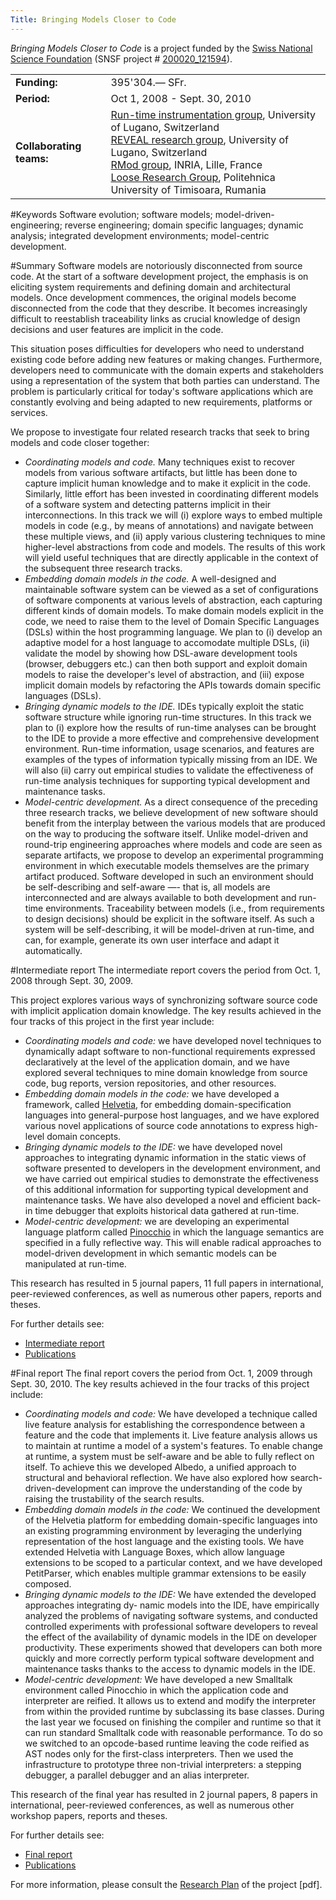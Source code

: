 ```yaml
---
Title: Bringing Models Closer to Code
---
```


*Bringing Models Closer to Code* is a project funded by the [Swiss National Science Foundation](http://www.snf.ch/) (SNSF project # [200020_121594](http://p3.snf.ch/Project-121594)).

| | |
|---|---|
|<strong>Funding:</strong>|395'304.&#8212; SFr.
|<strong>Period:</strong>|Oct 1, 2008 - Sept. 30, 2010
|<strong>Collaborating teams:</strong>|[Run-time instrumentation group](http://www.inf.usi.ch/projects/ferrari/FERRARI.html), University of Lugano, Switzerland <br/> [REVEAL research group](http://www.inf.unisi.ch/faculty/lanza/), University of Lugano, Switzerland<br/>[RMod group](http://rmod.lille.inria.fr/), INRIA, Lille, France<br/> [Loose Research Group](http://loose.upt.ro/), Politehnica University of Timisoara, Rumania
 
#Keywords
Software evolution; software models; model-driven-engineering; reverse engineering; domain specific languages; dynamic analysis; integrated development environments; model-centric development. 

#Summary
Software models are notoriously disconnected from source code. At the start of a software development project, the emphasis is on eliciting system requirements and defining domain and architectural models. Once development commences, the original models become disconnected from the code that they describe. It becomes increasingly difficult to reestablish traceability links as crucial knowledge of design decisions and user features are implicit in the code.

This situation poses difficulties for developers who need to understand existing code before adding new features or making changes. Furthermore, developers need to communicate with the domain experts and stakeholders using a representation of the system that both parties can understand. The problem is particularly critical for today's software applications which are constantly evolving and being adapted to new requirements, platforms or services.

We propose to investigate four related research tracks that seek to bring models and code closer together:

- *Coordinating models and code.* Many techniques exist to recover models from various software artifacts, but little has been done to capture implicit human knowledge and to make it explicit in the code. Similarly, little effort has been invested in coordinating different models of a software system and detecting patterns implicit in their interconnections. In this track we will (i) explore ways to embed multiple models in code (e.g., by means of annotations) and navigate between these multiple views, and (ii) apply various clustering techniques to mine higher-level abstractions from code and models. The results of this work will yield useful techniques that are directly applicable in the context of the subsequent three research tracks.
- *Embedding domain models in the code.* A well-designed and maintainable software system can be viewed as a set of configurations of software components at various levels of abstraction, each capturing different kinds of domain models. To make domain models explicit in the code, we need to raise them to the level of Domain Specific Languages (DSLs) within the host programming language. We plan to (i) develop an adaptive model for a host language to accomodate multiple DSLs, (ii) validate the model by showing how DSL-aware development tools (browser, debuggers etc.) can then both support and exploit domain models to raise the developer's level of abstraction, and (iii) expose implicit domain models by refactoring the APIs towards domain specific languages (DSLs).
- *Bringing dynamic models to the IDE.* IDEs typically exploit the static software structure while ignoring run-time structures. In this track we plan to (i) explore how the results of run-time analyses can be brought to the IDE to provide a more effective and comprehensive development environment. Run-time information, usage scenarios, and features are examples of the types of information typically missing from an IDE. We will also (ii) carry out empirical studies to validate the effectiveness of run-time analysis techniques for supporting typical development and maintenance tasks.
- *Model-centric development.* As a direct consequence of the preceding three research tracks, we believe development of new software should benefit from the interplay between the various models that are produced on the way to producing the software itself. Unlike model-driven and round-trip engineering approaches where models and code are seen as separate artifacts, we propose to develop an experimental programming environment in which executable models themselves are the primary artifact produced. Software developed in such an environment should be self-describing and self-aware &mdash;- that is, all models are interconnected and are always available to both development and run-time environments. Traceability between models (i.e., from requirements to design decisions) should be explicit in the software itself. As such a system will be self-describing, it will be model-driven at run-time, and can, for example, generate its own user interface and adapt it automatically.

#Intermediate report
The intermediate report covers the period from Oct. 1, 2008 through Sept. 30, 2009.

This project explores various ways of synchronizing software source code with implicit application domain knowledge. The key results achieved in the four tracks of this project in the first year include:

- *Coordinating models and code:* we have developed novel techniques to dynamically adapt software to non-functional requirements expressed declaratively at the level of the application domain, and we have explored several techniques to mine domain knowledge from source code, bug reports, version repositories, and other resources.
- *Embedding domain models in the code:* we have developed a framework, called [Helvetia](%base_url%/research/helvetia), for embedding domain-specification languages into general-purpose host languages, and we have explored various novel applications of source code annotations to express high-level domain concepts.
- *Bringing dynamic models to the IDE:* we have developed novel approaches to integrating dynamic information in the static views of software presented to developers in the development environment, and we have carried out empirical studies to demonstrate the effectiveness of this additional information for supporting typical development and maintenance tasks. We have also developed a novel and efficient back-in time debugger that exploits historical data gathered at run-time.
- *Model-centric development:* we are developing an experimental language platform called [Pinocchio](%base_url%/research/pinocchio) in which the language semantics are specified in a fully reflective way. This will enable radical approaches to model-driven development in which semantic models can be manipulated at run-time.

This research has resulted in 5 journal papers, 11 full papers in international, peer-reviewed conferences, as well as numerous other papers, reports and theses.

For further details see:

- [Intermediate report](%assets_url%/download/projectreports/snf08-intermediate.pdf)
- [Publications](%assets_url%/scgbib/?query=snf09&filter=Year)

#Final report
The final report covers the period from Oct. 1, 2009 through Sept. 30, 2010.
The key results achieved in the four tracks of this project include:

- *Coordinating models and code:* We have developed a technique called live feature analysis for establishing the correspondence between a feature and the code that implements it. Live feature analysis allows us to maintain at runtime a model of a system's features. To enable change at runtime, a system must be self-aware and be able to fully reflect on itself. To achieve this we developed Albedo, a unified approach to structural and behavioral reflection. We have also explored how search- driven-development can improve the understanding of the code by raising the trustability of the search results.
- *Embedding domain models in the code:* We continued the development of the Helvetia platform for embedding domain-specific languages into an existing programming environment by leveraging the underlying representation of the host language and the existing tools. We have extended Helvetia with Language Boxes, which allow language extensions to be scoped to a particular context, and we have developed PetitParser, which enables multiple grammar extensions to be easily composed.
- *Bringing dynamic models to the IDE:* We have extended the developed approaches integrating dy- namic models into the IDE, have empirically analyzed the problems of navigating software systems, and conducted controlled experiments with professional software developers to reveal the effect of the availability of dynamic models in the IDE on developer productivity. These experiments showed that developers can both more quickly and more correctly perform typical software development and maintenance tasks thanks to the access to dynamic models in the IDE.
- *Model-centric development:* We have developed a new Smalltalk environment called Pinocchio in which the application code and interpreter are reified. It allows us to extend and modify the interpreter from within the provided runtime by subclassing its base classes. During the last year we focused on finishing the compiler and runtime so that it can run standard Smalltalk code with reasonable performance. To do so we switched to an opcode-based runtime leaving the code reified as AST nodes only for the first-class interpreters. Then we used the infrastructure to prototype three non-trivial interpreters: a stepping debugger, a parallel debugger and an alias interpreter.

This research of the final year has resulted in 2 journal papers, 8 papers in international, peer-reviewed conferences, as well as numerous other workshop papers, reports and theses.

For further details see:

- [Final report](%assets_url%/download/projectreports/snf08-final.pdf)
- [Publications](%assets_url%/scgbib/?query=snf10&filter=Year)

For more information, please consult the [Research Plan](http://scg.unibe.ch/download/projectreports/snf08-part2.pdf) of the project [pdf].
